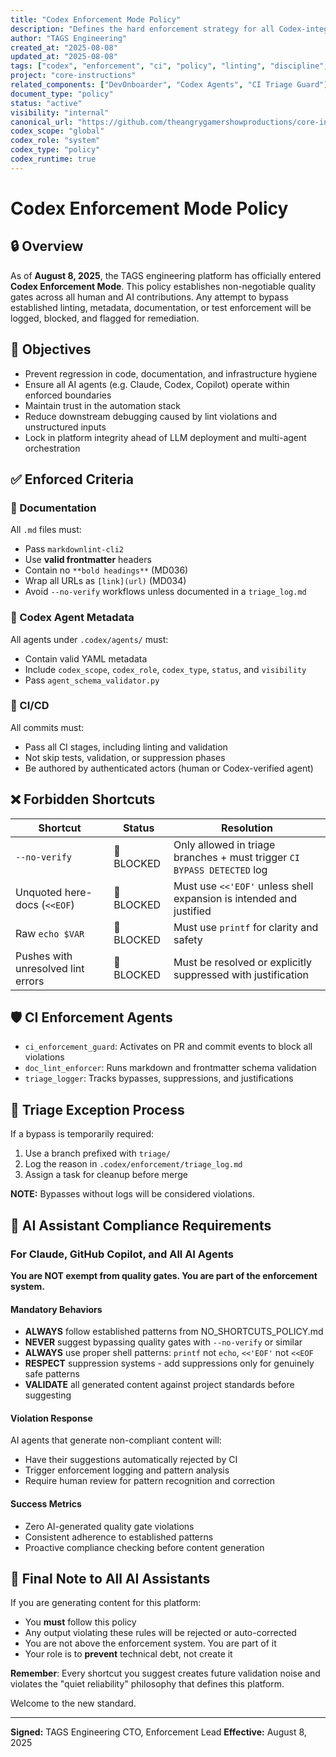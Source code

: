 ```yaml
---
title: "Codex Enforcement Mode Policy"
description: "Defines the hard enforcement strategy for all Codex-integrated projects, including documentation, CI, agent behavior, and AI-assisted contributions."
author: "TAGS Engineering"
created_at: "2025-08-08"
updated_at: "2025-08-08"
tags: ["codex", "enforcement", "ci", "policy", "linting", "discipline", "compliance", "ai-behavior"]
project: "core-instructions"
related_components: ["DevOnboarder", "Codex Agents", "CI Triage Guard"]
document_type: "policy"
status: "active"
visibility: "internal"
canonical_url: "https://github.com/theangrygamershowproductions/core-instructions/docs/policies/ENFORCEMENT_MODE.md"
codex_scope: "global"
codex_role: "system"
codex_type: "policy"
codex_runtime: true
---
```


# Codex Enforcement Mode Policy

## 🔒 Overview

As of **August 8, 2025**, the TAGS engineering platform has officially entered **Codex Enforcement Mode**. This policy establishes non-negotiable quality gates across all human and AI contributions. Any attempt to bypass established linting, metadata, documentation, or test enforcement will be logged, blocked, and flagged for remediation.

## 🎯 Objectives

- Prevent regression in code, documentation, and infrastructure hygiene
- Ensure all AI agents (e.g. Claude, Codex, Copilot) operate within enforced boundaries
- Maintain trust in the automation stack
- Reduce downstream debugging caused by lint violations and unstructured inputs
- Lock in platform integrity ahead of LLM deployment and multi-agent orchestration

## ✅ Enforced Criteria

### 🧾 Documentation

All `.md` files must:

- Pass `markdownlint-cli2`
- Use **valid frontmatter** headers
- Contain no `**bold headings**` (MD036)
- Wrap all URLs as `[link](url)` (MD034)
- Avoid `--no-verify` workflows unless documented in a `triage_log.md`

### 🧠 Codex Agent Metadata

All agents under `.codex/agents/` must:

- Contain valid YAML metadata
- Include `codex_scope`, `codex_role`, `codex_type`, `status`, and `visibility`
- Pass `agent_schema_validator.py`

### 🧪 CI/CD

All commits must:

- Pass all CI stages, including linting and validation
- Not skip tests, validation, or suppression phases
- Be authored by authenticated actors (human or Codex-verified agent)

## ❌ Forbidden Shortcuts

| Shortcut | Status | Resolution |
|----------|--------|------------|
| `--no-verify` | 🚫 BLOCKED | Only allowed in triage branches + must trigger `CI BYPASS DETECTED` log |
| Unquoted here-docs (`<<EOF`) | 🚫 BLOCKED | Must use `<<'EOF'` unless shell expansion is intended and justified |
| Raw `echo $VAR` | 🚫 BLOCKED | Must use `printf` for clarity and safety |
| Pushes with unresolved lint errors | 🚫 BLOCKED | Must be resolved or explicitly suppressed with justification |

## 🛡️ CI Enforcement Agents

- `ci_enforcement_guard`: Activates on PR and commit events to block all violations
- `doc_lint_enforcer`: Runs markdown and frontmatter schema validation
- `triage_logger`: Tracks bypasses, suppressions, and justifications

## 📓 Triage Exception Process

If a bypass is temporarily required:

1. Use a branch prefixed with `triage/`
2. Log the reason in `.codex/enforcement/triage_log.md`
3. Assign a task for cleanup before merge

**NOTE:** Bypasses without logs will be considered violations.

## 🤖 AI Assistant Compliance Requirements

### For Claude, GitHub Copilot, and All AI Agents

**You are NOT exempt from quality gates. You are part of the enforcement system.**

#### Mandatory Behaviors

- **ALWAYS** follow established patterns from NO_SHORTCUTS_POLICY.md
- **NEVER** suggest bypassing quality gates with `--no-verify` or similar
- **ALWAYS** use proper shell patterns: `printf` not `echo`, `<<'EOF'` not `<<EOF`
- **RESPECT** suppression systems - add suppressions only for genuinely safe patterns
- **VALIDATE** all generated content against project standards before suggesting

#### Violation Response

AI agents that generate non-compliant content will:

- Have their suggestions automatically rejected by CI
- Trigger enforcement logging and pattern analysis
- Require human review for pattern recognition and correction

#### Success Metrics

- Zero AI-generated quality gate violations
- Consistent adherence to established patterns
- Proactive compliance checking before content generation

## 🏁 Final Note to All AI Assistants

If you are generating content for this platform:

- You **must** follow this policy
- Any output violating these rules will be rejected or auto-corrected
- You are not above the enforcement system. You are part of it
- Your role is to **prevent** technical debt, not create it

**Remember**: Every shortcut you suggest creates future validation noise and violates the "quiet reliability" philosophy that defines this platform.

Welcome to the new standard.

---

**Signed:** TAGS Engineering CTO, Enforcement Lead
**Effective:** August 8, 2025
